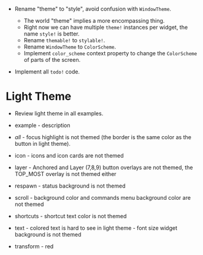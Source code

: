 * Rename "theme" to "style", avoid confusion with `WindowTheme`.
    - The world "theme" implies a more encompassing thing.
    - Right now we can have multiple `theme!` instances per widget, the name `style!` is better.
    - Rename `themable!` to `stylable!`.
    - Rename `WindowTheme` to `ColorScheme`.
    - Implement `color_scheme` context property to change the `ColorScheme` of parts of the screen.

* Implement all `todo!` code.

# Light Theme

* Review light theme in all examples.

- example    - description
- *all*      - focus highlight is not themed (the border is the same color as the button in light theme).
- icon       - icons and icon cards are not themed
- layer      - Anchored and Layer (7,8,9) button overlays are not themed, the TOP_MOST overlay is not themed either
- respawn    - status background is not themed
- scroll     - background color and commands menu background color are not themed
- shortcuts  - shortcut text color is not themed

- text       - colored text is hard to see in light theme
             - font size widget background is not themed

- transform  - red
